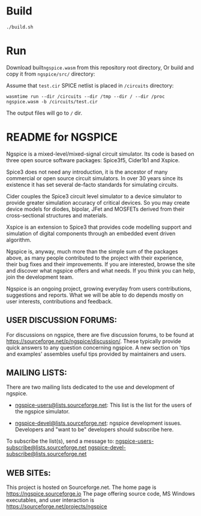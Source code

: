 # Build

```
./build.sh
```

# Run

Download built`ngspice.wasm` from this repository root directory, Or build and copy it from `ngspice/src/` directory:

Assume that `test.cir` SPICE netlist is placed in `/circuits` directory:

```
wasmtime run --dir /circuits --dir /tmp --dir / --dir /proc ngspice.wasm -b /circuits/test.cir
```

The output files will go to `/` dir.

README for NGSPICE
==================

Ngspice is a mixed-level/mixed-signal circuit simulator. Its code
is based on three open source software packages: Spice3f5, Cider1b1
and Xspice.

Spice3 does not need any introduction, it is the ancestor of many
commercial or open source circuit simulators. In over 30 years
since its existence it has set several de-facto standards for
simulating circuits.

Cider couples the Spice3 circuit level simulator to a device simulator
to provide greater simulation accuracy of critical devices. So you may
create device models for diodes, bipolar, JFet and MOSFETs derived 
from their cross-sectional structures and materials.

Xspice is an extension to Spice3 that provides code modelling support
and simulation of digital components through an embedded event driven
algorithm.

Ngspice is, anyway, much more than the simple sum of the packages
above, as many people contributed to the project with their experience,
their bug fixes and their improvements. If you are interested, browse
the site and discover what ngspice offers and what needs. If you think
you can help, join the development team.

Ngspice is an ongoing project, growing everyday from users contributions,
suggestions and reports. What we will be able to do depends mostly on
user interests, contributions and feedback.



USER DISCUSSION FORUMS:
-----------------------

 For discussions on ngspice, there are five discussion forums, to be
 found at https://sourceforge.net/p/ngspice/discussion/. These
 typically provide quick answers to any question concerning ngspice.
 A new section on 'tips and examples' assembles useful tips provided
 by maintainers and users.



MAILING LISTS:
-------------

 There are two mailing lists dedicated to the use and development of ngspice.

 * ngspice-users@lists.sourceforge.net:
   This list is the list for the users of the ngspice simulator.

 * ngspice-devel@lists.sourceforge.net:
   ngspice development issues. Developers and "want to be" developers should
   subscribe here.

 To subscribe the list(s), send a message to:
   <ngspice-users-subscribe@lists.sourceforge.net>
   <ngspice-devel-subscribe@lists.sourceforge.net>



WEB SITEs:
--------

This project is hosted on Sourceforge.net.
The home page is https://ngspice.sourceforge.io
The page offering source code, MS Windows executables, and user interaction is
https://sourceforge.net/projects/ngspice
